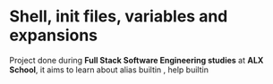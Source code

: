 # Shell, init files, variables and expansions

Project done during **Full Stack Software Engineering studies** at **ALX School**, it  aims to learn about alias builtin , help builtin 
